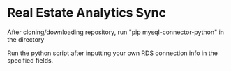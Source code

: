 # Real Estate Analytics Sync


After cloning/downloading repository, run "pip mysql-connector-python" in the directory

Run the python script after inputting your own RDS connection info in the specified fields.

